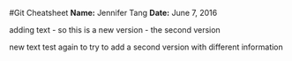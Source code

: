 #Git Cheatsheet
**Name:** Jennifer Tang
**Date:** June 7, 2016

adding text - so this is a new version - the second version

new text test again to try to add a second version with different information 